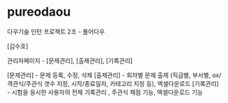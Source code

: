 # pureodaou
다우기술 인턴 프로젝트 2조 - 풀어다우

[김수호]

관리자페이지 - [문제관리], [출제관리], [기록관리]

[문제관리] - 문제 등록, 수정, 삭제
[출제관리] - 회차별 문제 출제 (직급별, 부서별, ox/객관식/주관식 갯수 지정, 시작/종료일자, 카테고리 지정 등), 엑셀다운로드 
[기록관리] - 시험을 응시한 사용자의 전체 기록관리 , 주관식 채점 기능, 엑셀다운로드 기능

